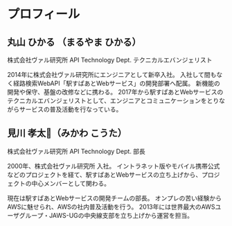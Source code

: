 # プロフィール

## 丸山 ひかる （まるやま ひかる）

株式会社ヴァル研究所 API Technology Dept. テクニカルエバンジェリスト

2014年に株式会社ヴァル研究所にエンジニアとして新卒入社。
入社して間もなく経路検索WebAPI「駅すぱあとWebサービス」の開発部署へ配属。
新機能の開発や保守、基盤の改修などに携わる。
2017年から駅すぱあとWebサービスのテクニカルエバンジェリストとして、エンジニアとコミュニケーションをとりながらサービスの普及活動を行なっている。

## 見川 孝太（みかわ こうた）

株式会社ヴァル研究所 API Technology Dept. 部長

2000年、株式会社ヴァル研究所 入社。
イントラネット版やモバイル携帯公式などのプロジェクトを経て、駅すぱあとWebサービスの立ち上げから、プロジェクトの中心メンバーとして関わる。

現在は駅すぱあとWebサービスの開発チームの部長。
オンプレの苦い経験からAWSに魅せられ、AWSの社内普及活動を行う。
2013年には世界最大のAWSユーザグループ・JAWS-UGの中央線支部を立ち上げから運営を担当。
